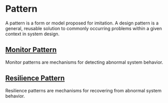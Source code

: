 # Pattern
A pattern is a form or model proposed for imitation. A design pattern is a
general, reusable solution to commonly occurring problems within a given
context in system design.

## [Monitor Pattern](monitor)
Monitor patterns are mechanisms for detecting abnormal system behavior.

## [Resilience Pattern](resilience)
Resilience patterns are mechanisms for recovering from abnormal system
behavior.

